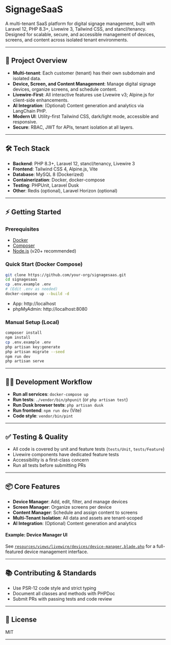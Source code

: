 # SignageSaaS

A multi-tenant SaaS platform for digital signage management, built with Laravel 12, PHP 8.3+, Livewire 3, Tailwind CSS, and stancl/tenancy. Designed for scalable, secure, and accessible management of devices, screens, and content across isolated tenant environments.

---

## 🚀 Project Overview

- **Multi-tenant**: Each customer (tenant) has their own subdomain and isolated data.
- **Device, Screen, and Content Management**: Manage digital signage devices, organize screens, and schedule content.
- **Livewire-First**: All interactive features use Livewire v3; Alpine.js for client-side enhancements.
- **AI Integration**: (Optional) Content generation and analytics via LangChain PHP.
- **Modern UI**: Utility-first Tailwind CSS, dark/light mode, accessible and responsive.
- **Secure**: RBAC, JWT for APIs, tenant isolation at all layers.

---

## 🛠️ Tech Stack

- **Backend**: PHP 8.3+, Laravel 12, stancl/tenancy, Livewire 3
- **Frontend**: Tailwind CSS 4, Alpine.js, Vite
- **Database**: MySQL 8 (Dockerized)
- **Containerization**: Docker, docker-compose
- **Testing**: PHPUnit, Laravel Dusk
- **Other**: Redis (optional), Laravel Horizon (optional)

---

## ⚡ Getting Started

### Prerequisites

- [Docker](https://www.docker.com/)
- [Composer](https://getcomposer.org/)
- [Node.js](https://nodejs.org/) (v20+ recommended)

### Quick Start (Docker Compose)

```bash
git clone https://github.com/your-org/signagesaas.git
cd signagesaas
cp .env.example .env
# (Edit .env as needed)
docker-compose up --build -d
```

- App: http://localhost
- phpMyAdmin: http://localhost:8080

### Manual Setup (Local)

```bash
composer install
npm install
cp .env.example .env
php artisan key:generate
php artisan migrate --seed
npm run dev
php artisan serve
```

---

## 🧑‍💻 Development Workflow

- **Run all services**: `docker-compose up`
- **Run tests**: `./vendor/bin/phpunit` (or `php artisan test`)
- **Run Dusk browser tests**: `php artisan dusk`
- **Run frontend**: `npm run dev` (Vite)
- **Code style**: `vendor/bin/pint`

---

## ✅ Testing & Quality

- All code is covered by unit and feature tests (`tests/Unit`, `tests/Feature`)
- Livewire components have dedicated feature tests
- Accessibility is a first-class concern
- Run all tests before submitting PRs

---

## 📦 Core Features

- **Device Manager**: Add, edit, filter, and manage devices
- **Screen Manager**: Organize screens per device
- **Content Manager**: Schedule and assign content to screens
- **Multi-Tenant Isolation**: All data and assets are tenant-scoped
- **AI Integration**: (Optional) Content generation and analytics

#### Example: Device Manager UI

See [`resources/views/livewire/devices/device-manager.blade.php`](resources/views/livewire/devices/device-manager.blade.php) for a full-featured device management interface.

---

## 📚 Contributing & Standards

- Use PSR-12 code style and strict typing
- Document all classes and methods with PHPDoc
- Submit PRs with passing tests and code review

---

## 📝 License

MIT

---